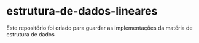 # estrutura-de-dados-lineares
Este repositório foi criado para guardar as implementações da matéria de estrutura de dados
